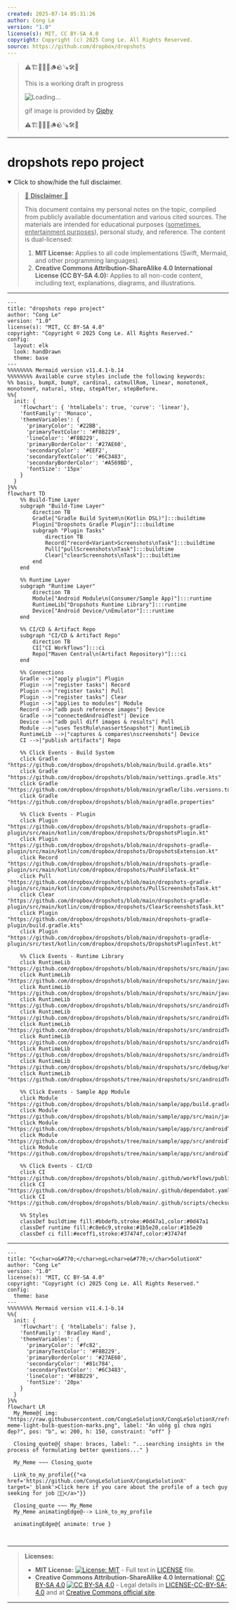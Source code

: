 ```yaml
---
created: 2025-07-14 05:31:26
author: Cong Le
version: "1.0"
license(s): MIT, CC BY-SA 4.0
copyright: Copyright (c) 2025 Cong Le. All Rights Reserved.
source: https://github.com/dropbox/dropshots
---
```



> ⚠️🏗️🚧🦺🧱🪵🪨🪚🛠️👷
> 
> This is a working draft in progress
> 
> ![Loading...](https://media2.giphy.com/media/v1.Y2lkPTc5MGI3NjExMXVjejV3dnVjc2o5MXd3eXBvcDR1cHlzbHQ1Z2R6YjY0ZHpmdjJ6OCZlcD12MV9pbnRlcm5hbF9naWZfYnlfaWQmY3Q9Zw/hL9q5k9dk9l0wGd4e0/giphy.gif)
>
> gif image is provided by [Giphy](https://giphy.com)
> 
> ⚠️🏗️🚧🦺🧱🪵🪨🪚🛠️👷


----




# dropshots repo project
<details open>
<summary>Click to show/hide the full disclaimer.</summary>
   
> <ins>📢 **Disclaimer** 🚨</ins>
>
> This document contains my personal notes on the topic,
> compiled from publicly available documentation and various cited sources.
> The materials are intended for educational purposes (<ins>sometimes, entertainment purposes</ins>), personal study, and reference.
> The content is dual-licensed:
> 1. **MIT License:** Applies to all code implementations (Swift, Mermaid, and other programming languages).
> 2. **Creative Commons Attribution-ShareAlike 4.0 International License (CC BY-SA 4.0):** Applies to all non-code content, including text, explanations, diagrams, and illustrations.

</details>



---

```mermaid
---
title: "dropshots repo project"
author: "Cong Le"
version: "1.0"
license(s): "MIT, CC BY-SA 4.0"
copyright: "Copyright © 2025 Cong Le. All Rights Reserved."
config:
  layout: elk
  look: handDrawn
  theme: base
---
%%%%%%%% Mermaid version v11.4.1-b.14
%%%%%%%% Available curve styles include the following keywords:
%% basis, bumpX, bumpY, cardinal, catmullRom, linear, monotoneX, monotoneY, natural, step, stepAfter, stepBefore.
%%{
  init: {
    'flowchart': { 'htmlLabels': true, 'curve': 'linear'},
    'fontFamily': 'Monaco',
    'themeVariables': {
      'primaryColor': '#22BB',
      'primaryTextColor': '#F8B229',
      'lineColor': '#F8B229',
      'primaryBorderColor': '#27AE60',
      'secondaryColor': '#EEF2',
      'secondaryTextColor': '#6C3483',
      'secondaryBorderColor': '#A569BD',
      'fontSize': '15px'
    }
  }
}%%
flowchart TD
    %% Build-Time Layer
    subgraph "Build-Time Layer"
        direction TB
        Gradle["Gradle Build System\n(Kotlin DSL)"]:::buildtime
        Plugin["Dropshots Gradle Plugin"]:::buildtime
        subgraph "Plugin Tasks"
            direction TB
            Record["record<Variant>Screenshots\nTask"]:::buildtime
            Pull["pullScreenshots\nTask"]:::buildtime
            Clear["clearScreenshots\nTask"]:::buildtime
        end
    end

    %% Runtime Layer
    subgraph "Runtime Layer"
        direction TB
        Module["Android Module\n(Consumer/Sample App)"]:::runtime
        RuntimeLib["Dropshots Runtime Library"]:::runtime
        Device["Android Device/\nEmulator"]:::runtime
    end

    %% CI/CD & Artifact Repo
    subgraph "CI/CD & Artifact Repo"
        direction TB
        CI["CI Workflows"]:::ci
        Repo["Maven Central\n(Artifact Repository)"]:::ci
    end

    %% Connections
    Gradle -->|"apply plugin"| Plugin
    Plugin -->|"register tasks"| Record
    Plugin -->|"register tasks"| Pull
    Plugin -->|"register tasks"| Clear
    Plugin -->|"applies to modules"| Module
    Record -->|"adb push reference images"| Device
    Gradle -->|"connectedAndroidTest"| Device
    Device -->|"adb pull diff images & results"| Pull
    Module -->|"uses TestRule\nassertSnapshot"| RuntimeLib
    RuntimeLib -->|"captures & compares\nscreenshots"| Device
    CI -->|"publish artifacts"| Repo

    %% Click Events - Build System
    click Gradle "https://github.com/dropbox/dropshots/blob/main/build.gradle.kts"
    click Gradle "https://github.com/dropbox/dropshots/blob/main/settings.gradle.kts"
    click Gradle "https://github.com/dropbox/dropshots/blob/main/gradle/libs.versions.toml"
    click Gradle "https://github.com/dropbox/dropshots/blob/main/gradle.properties"

    %% Click Events - Plugin
    click Plugin "https://github.com/dropbox/dropshots/blob/main/dropshots-gradle-plugin/src/main/kotlin/com/dropbox/dropshots/DropshotsPlugin.kt"
    click Plugin "https://github.com/dropbox/dropshots/blob/main/dropshots-gradle-plugin/src/main/kotlin/com/dropbox/dropshots/DropshotsExtension.kt"
    click Record "https://github.com/dropbox/dropshots/blob/main/dropshots-gradle-plugin/src/main/kotlin/com/dropbox/dropshots/PushFileTask.kt"
    click Pull "https://github.com/dropbox/dropshots/blob/main/dropshots-gradle-plugin/src/main/kotlin/com/dropbox/dropshots/PullScreenshotsTask.kt"
    click Clear "https://github.com/dropbox/dropshots/blob/main/dropshots-gradle-plugin/src/main/kotlin/com/dropbox/dropshots/ClearScreenshotsTask.kt"
    click Plugin "https://github.com/dropbox/dropshots/blob/main/dropshots-gradle-plugin/build.gradle.kts"
    click Plugin "https://github.com/dropbox/dropshots/blob/main/dropshots-gradle-plugin/src/test/kotlin/com/dropbox/dropshots/DropshotsPluginTest.kt"

    %% Click Events - Runtime Library
    click RuntimeLib "https://github.com/dropbox/dropshots/blob/main/dropshots/src/main/java/com/dropbox/dropshots/Dropshots.kt"
    click RuntimeLib "https://github.com/dropbox/dropshots/blob/main/dropshots/src/main/java/com/dropbox/dropshots/BitmapImage.kt"
    click RuntimeLib "https://github.com/dropbox/dropshots/blob/main/dropshots/src/main/java/com/dropbox/dropshots/ResultValidator.kt"
    click RuntimeLib "https://github.com/dropbox/dropshots/blob/main/dropshots/src/androidTest/kotlin/com/dropbox/dropshots/DropshotsTest.kt"
    click RuntimeLib "https://github.com/dropbox/dropshots/blob/main/dropshots/src/androidTest/kotlin/com/dropbox/dropshots/BitmapImageTest.kt"
    click RuntimeLib "https://github.com/dropbox/dropshots/blob/main/dropshots/src/androidTest/kotlin/com/dropbox/dropshots/CustomImageComparatorTest.kt"
    click RuntimeLib "https://github.com/dropbox/dropshots/blob/main/dropshots/src/androidTest/kotlin/com/dropbox/dropshots/FakeResultValidator.kt"
    click RuntimeLib "https://github.com/dropbox/dropshots/blob/main/dropshots/src/androidTest/kotlin/com/dropbox/dropshots/ScreenshotTestFragment.kt"
    click RuntimeLib "https://github.com/dropbox/dropshots/blob/main/dropshots/src/debug/kotlin/com/dropbox/dropshots/TestActivity.kt"
    click RuntimeLib "https://github.com/dropbox/dropshots/tree/main/dropshots/src/androidTest/assets/static"

    %% Click Events - Sample App Module
    click Module "https://github.com/dropbox/dropshots/blob/main/sample/app/build.gradle.kts"
    click Module "https://github.com/dropbox/dropshots/blob/main/sample/app/src/main/java/com/dropbox/dropshots/sample/MainActivity.kt"
    click Module "https://github.com/dropbox/dropshots/blob/main/sample/app/src/androidTest/java/com/dropbox/dropshots/sample/ExampleInstrumentedTest.kt"
    click Module "https://github.com/dropbox/dropshots/tree/main/sample/app/src/androidTest/screenshots"
    click Module "https://github.com/dropbox/dropshots/tree/main/sample/app/src/androidTest/screenshots/views/colors"

    %% Click Events - CI/CD
    click CI "https://github.com/dropbox/dropshots/blob/main/.github/workflows/publish.yml"
    click CI "https://github.com/dropbox/dropshots/blob/main/.github/dependabot.yaml"
    click CI "https://github.com/dropbox/dropshots/blob/main/.github/scripts/checksum.sh"

    %% Styles
    classDef buildtime fill:#bbdefb,stroke:#0d47a1,color:#0d47a1
    classDef runtime fill:#c8e6c9,stroke:#1b5e20,color:#1b5e20
    classDef ci fill:#eceff1,stroke:#37474f,color:#37474f
```

----

<!-- 
```mermaid
%% Current Mermaid version
info
```  -->


```mermaid
---
title: "C<char>o&#770;</char>ngL<char>e&#770;</char>SolutionX"
author: "Cong Le"
version: "1.0"
license(s): "MIT, CC BY-SA 4.0"
copyright: "Copyright (c) 2025 Cong Le. All Rights Reserved."
config:
  theme: base
---
%%%%%%%% Mermaid version v11.4.1-b.14
%%{
  init: {
    'flowchart': { 'htmlLabels': false },
    'fontFamily': 'Bradley Hand',
    'themeVariables': {
      'primaryColor': '#fc82',
      'primaryTextColor': '#F8B229',
      'primaryBorderColor': '#27AE60',
      'secondaryColor': '#81c784',
      'secondaryTextColor': '#6C3483',
      'lineColor': '#F8B229',
      'fontSize': '20px'
    }
  }
}%%
flowchart LR
  My_Meme@{ img: "https://raw.githubusercontent.com/CongLeSolutionX/CongLeSolutionX/refs/heads/main/assets/images/My-meme-light-bulb-question-marks.png", label: "Ăn uống gì chưa ngừi đẹp?", pos: "b", w: 200, h: 150, constraint: "off" }

  Closing_quote@{ shape: braces, label: "...searching insights in the process of formulating better questions..." }
    
  My_Meme ~~~ Closing_quote
    
  Link_to_my_profile{{"<a href='https://github.com/CongLeSolutionX/CongLeSolutionX' target='_blank'>Click here if you care about the profile of a tech guy seeking for job 🙏🏼</a>"}}

  Closing_quote ~~~ My_Meme
  My_Meme animatingEdge@--> Link_to_my_profile
  
  animatingEdge@{ animate: true }



```

---
>**Licenses:**
>
>- **MIT License:**  [![License: MIT](https://img.shields.io/badge/License-MIT-yellow.svg)](LICENSE) - Full text in [LICENSE](LICENSE) file.
>- **Creative Commons Attribution-ShareAlike 4.0 International**: [CC BY-SA 4.0](https://creativecommons.org/licenses/by-sa/4.0/) [![CC BY-SA 4.0](https://licensebuttons.net/l/by-sa/4.0/88x31.png)](https://creativecommons.org/licenses/by-sa/4.0/) - Legal details in [LICENSE-CC-BY-SA-4.0](THE_PAST/LICENSE-CC-BY-SA-4.0) and at [Creative Commons official site](https://creativecommons.org/licenses/by-sa/4.0/).
>
---